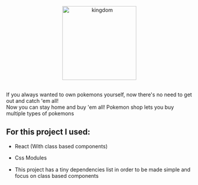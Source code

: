 <center>
<img src="https://i.pinimg.com/originals/cb/33/49/cb3349b86ca661ca61ae9a36d88d70d4.png" width="200" alt="kingdom">
</center>
<br />

If you always wanted to own pokemons yourself, now there's no need to get out and catch 'em all!
<br />
Now you can stay home and buy 'em all! Pokemon shop lets you buy multiple types of pokemons

## For this project I used:

- React (With class based components) <img width="15" src="https://cdn.auth0.com/blog/react-js/react.png" style="vertical-align: middle" /> <br />

- Css Modules <img width="15" src="https://upload.wikimedia.org/wikipedia/commons/thumb/d/d5/CSS3_logo_and_wordmark.svg/1200px-CSS3_logo_and_wordmark.svg.png" style="vertical-align: middle" /> <br />

- This project has a tiny dependencies list in order to be made simple and focus on class based components <br />
